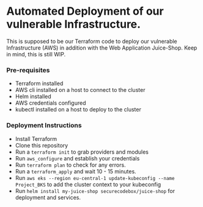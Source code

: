 # Automated Deployment of our vulnerable Infrastructure.

This is supposed to be our Terraform code to deploy our vulnerable Infrastructure (AWS) in addition with the Web Application Juice-Shop.
Keep in mind, this is still WIP.

### Pre-requisites

* Terraform installed
* AWS cli installed on a host to connect to the cluster
* Helm installed
* AWS credentials configured
* kubectl installed on a host to deploy to the cluster

### Deployment Instructions

* Install Terraform
* Clone this repository
* Run a ```terraform init``` to grab providers and modules
* Run ```aws_configure``` and establish your credentials
* Run ```terraform plan``` to check for any errors.
* Run a ```terraform_apply``` and wait 10 - 15 minutes.
* Run ```aws eks --region eu-central-1 update-kubeconfig --name Project_BKS``` to add the cluster context to your kubeconfig
* Run ```helm install my-juice-shop securecodebox/juice-shop``` for deployment and services.
